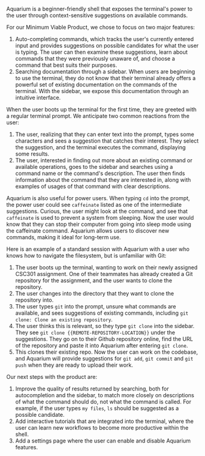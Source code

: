 Aquarium is a beginner-friendly shell that exposes the terminal's power to the user through context-sensitive suggestions on available commands.

For our Minimum Viable Product, we chose to focus on two major features:

1. Auto-completing commands, which tracks the user's currently entered input and provides suggestions on possible candidates for what the user is typing. The user can then examine these suggestions, learn about commands that they were previously unaware of, and choose a command that best suits their purposes.
2. Searching documentation through a sidebar. When users are beginning to use the terminal, they do not know that their terminal already offers a powerful set of existing documentation on the commands of the terminal. With the sidebar, we expose this documentation through an intuitive interface.

When the user boots up the terminal for the first time, they are greeted with a regular terminal prompt. We anticipate two common reactions from the user:

1. The user, realizing that they can enter text into the prompt, types some characters and sees a suggestion that catches their interest. They select the suggestion, and the terminal executes the command, displaying some results.
2. The user, interested in finding out more about an existing command or available operations, goes to the sidebar and searches using a command name or the command's description. The user then finds information about the command that they are interested in, along with examples of usages of that command with clear descriptions.

Aquarium is also useful for power users. When typing `cd` into the prompt, the power user could see `caffeinate` listed as one of the intermediate suggestions. Curious, the user might look at the command, and see that `caffeinate` is used to prevent a system from sleeping. Now the user would know that they can stop their computer from going into sleep mode using the caffeinate command. Aquarium allows users to discover new commands, making it ideal for long-term use.

Here is an example of a standard session with Aquarium with a user who knows how to navigate the filesystem, but is unfamiliar with Git:

1. The user boots up the terminal, wanting to work on their newly assigned CSC301 assignment. One of their teammates has already created a Git repository for the assignment, and the user wants to clone the repository.
2. The user changes into the directory that they want to clone the repository into.
3. The user types `git` into the prompt, unsure what commands are available, and sees suggestions of existing commands, including `git clone: Clone an existing repository`.
4. The user thinks this is relevant, so they type `git clone` into the sidebar. They see `git clone {{REMOTE-REPOSITORY-LOCATION}}` under the suggestions. They go on to their Github repository online, find the URL of the repository and paste it into Aquarium after entering `git clone`.
5. This clones their existing repo. Now the user can work on the codebase, and Aquarium will provide suggestions for `git add`, `git commit` and `git push` when they are ready to upload their work.

Our next steps with the product are:

1. Improve the quality of results returned by searching, both for autocompletion and the sidebar, to match more closely on descriptions of what the command should do, not what the command is called. For example, if the user types `my files`, `ls` should be suggested as a possible candidate.
2. Add interactive tutorials that are integrated into the terminal, where the user can learn new workflows to become more productive within the shell.
3. Add a settings page where the user can enable and disable Aquarium features.

